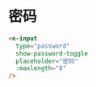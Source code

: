 # 密码

```html
<n-input
  type="password"
  show-password-toggle
  placeholder="密码"
  :maxlength="8"
/>
```
